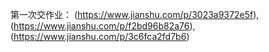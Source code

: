 第一次交作业：
(https://www.jianshu.com/p/3023a9372e5f),
(https://www.jianshu.com/p/f2bd96b82a76),
(https://www.jianshu.com/p/3c6fca2fd7b6)
